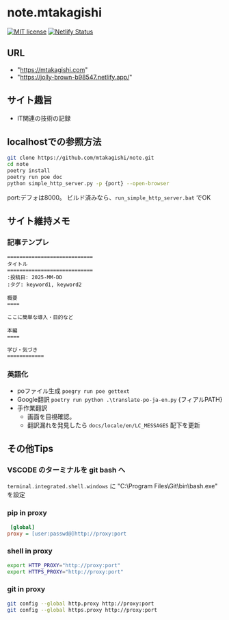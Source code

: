# note.mtakagishi

[![MIT license](https://img.shields.io/badge/License-MIT-blue.svg)](https://lbesson.mit-license.org/) [![Netlify Status](https://api.netlify.com/api/v1/badges/cf669616-af9c-424e-bd66-d00fe89e9420/deploy-status)](https://app.netlify.com/sites/jolly-brown-b98547/deploys)

## URL

- "https://mtakagishi.com"
- "https://jolly-brown-b98547.netlify.app/"

## サイト趣旨

- IT関連の技術の記録

## localhostでの参照方法
```bash
git clone https://github.com/mtakagishi/note.git
cd note
poetry install
poetry run poe doc
python simple_http_server.py -p {port} --open-browser
```
port:デフォは8000。
ビルド済みなら、`run_simple_http_server.bat` でOK

## サイト維持メモ
### 記事テンプレ
```
============================
タイトル
============================
:投稿日: 2025-MM-DD
:タグ: keyword1, keyword2

概要
====

ここに簡単な導入・目的など

本編
====

学び・気づき
============

```

### 英語化
- poファイル生成
`poegry run poe gettext`
- Google翻訳
`poetry run python .\translate-po-ja-en.py` {フィアルPATH}
- 手作業翻訳
  - 画面を目視確認。
  - 翻訳漏れを発見したら `docs/locale/en/LC_MESSAGES` 配下を更新

## その他Tips
### VSCODE のターミナルを git bash へ
`terminal.integrated.shell.windows` に "C:\\Program Files\\Git\\bin\\bash.exe" を設定

### pip in proxy
```ini:$HOME/pip/pip.ini
 [global]
proxy = [user:passwd@]http://proxy:port
```
### shell in proxy
```bash
export HTTP_PROXY="http://proxy:port"
export HTTPS_PROXY="http://proxy:port"
```
### git in proxy
```bash
git config --global http.proxy http://proxy:port
git config --global https.proxy http://proxy:port
```
